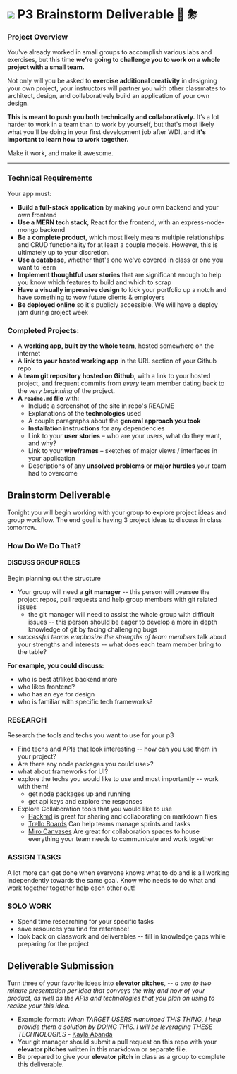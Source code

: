 # ![](https://ga-dash.s3.amazonaws.com/production/assets/logo-9f88ae6c9c3871690e33280fcf557f33.png) P3 Brainstorm Deliverable 🧠 ⛈

### Project Overview

You've already worked in small groups to accomplish various labs and exercises, but this time **we’re going to challenge you to work on a whole project with a small team.**

Not only will you be asked to **exercise additional creativity** in designing your own project, your instructors will partner you with other classmates to architect, design, and collaboratively build an application of your own design.

**This is meant to push you both technically and collaboratively.** It’s a lot harder to work in a team than to work by yourself, but that's most likely what you'll be doing in your first development job after WDI, and **it's important to learn how to work together.**

Make it work, and make it awesome.

---

### Technical Requirements

Your app must:

- **Build a full-stack application** by making your own backend and your own frontend
- **Use a MERN tech stack**, React for the frontend, with an express-node-mongo backend
- **Be a complete product**, which most likely means multiple relationships and CRUD functionality for at least a couple models. However, this is ultimately up to your discretion.
- **Use a database**, whether that's one we've covered in class or one you want to learn
- **Implement thoughtful user stories** that are significant enough to help you know which features to build and which to scrap
- **Have a visually impressive design** to kick your portfolio up a notch and have something to wow future clients & employers
- **Be deployed online** so it's publicly accessible. We will have a deploy jam during project week

### Completed Projects:

- A **working app, built by the whole team**, hosted somewhere on the internet
- A **link to your hosted working app** in the URL section of your Github repo
- A **team git repository hosted on Github**, with a link to your hosted project, and frequent commits from _every_ team member dating back to the _very beginning_ of the project.
- **A `readme.md` file** with:
  - Include a screenshot of the site in repo's README
  - Explanations of the **technologies** used
  - A couple paragraphs about the **general approach you took**
  - **Installation instructions** for any dependencies
  - Link to your **user stories** – who are your users, what do they want, and why?
  - Link to your **wireframes** – sketches of major views / interfaces in your application
  - Descriptions of any **unsolved problems** or **major hurdles** your team had to overcome

## Brainstorm Deliverable

Tonight you will begin working with your group to explore project ideas and group workflow. The end goal is having 3 project ideas to discuss in class tomorrow.

### How Do We Do That?

#### DISCUSS GROUP ROLES

Begin planning out the structure

- Your group will need a **git manager** -- this person will oversee the project repos, pull requests and help group members with git related issues
  - the git manager will need to assist the whole group with difficult issues -- this person should be eager to develop a more in depth knowledge of git by facing challenging bugs
- _successful teams emphasize the strengths of team members_ talk about your strengths and interests -- what does each team member bring to the table?

**For example, you could discuss:**

- who is best at/likes backend more
- who likes frontend?
- who has an eye for design
- who is familiar with specific tech frameworks?

### RESEARCH

Research the tools and techs you want to use for your p3

- Find techs and APIs that look interesting -- how can you use them in your project?
- Are there any node packages you could use>?
- what about frameworks for UI?
- explore the techs you would like to use and most importantly -- work with them!
  - get node packages up and running
  - get api keys and explore the responses
- Explore Collaboration tools that you would like to use
  - [Hackmd](https://hackmd.io/) is great for sharing and collaborating on markdown files
  - [Trello Boards](https://trello.com/) Can help teams manage sprints and tasks
  - [Miro Canvases](https://miro.com/) Are great for collaboration spaces to house everything your team needs to communicate and work together

### ASSIGN TASKS

A lot more can get done when everyone knows what to do and is all working independently towards the same goal. Know who needs to do what and work together together help each other out!

### SOLO WORK

- Spend time researching for your specific tasks
- save resources you find for reference!
- look back on classwork and deliverables -- fill in knowledge gaps while preparing for the project

## Deliverable Submission

Turn three of your favorite ideas into **elevator pitches**, -- _a one to two minute presentation per idea that conveys the why and how of your product, as well as the APIs and technologies that you plan on using to realize your this idea._

- Example format: _When TARGET USERS want/need THIS THING, I help provide them a solution by DOING THIS. I will be leveraging THESE TECHNOLOGIES_ - [Kayla Abanda](https://kaylabanda.com/2020/03/09/the-easiest-way-to-create-a-killer-elevator-pitch/)
- Your git manager should submit a pull request on this repo with your **elevator pitches** written in this markdown or separate file.
- Be prepared to give your **elevator pitch** in class as a group to complete this deliverable.
